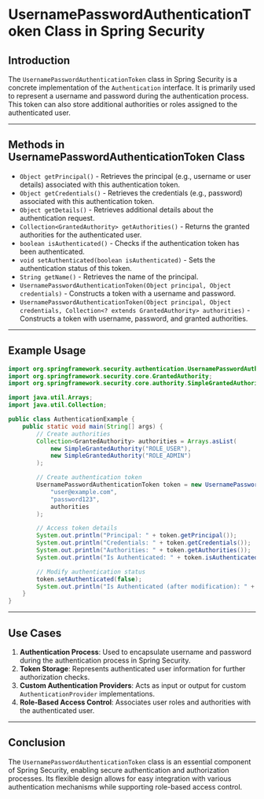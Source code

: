 # UsernamePasswordAuthenticationToken Class in Spring Security

## Introduction
The `UsernamePasswordAuthenticationToken` class in Spring Security is a concrete implementation of the `Authentication` interface. It is primarily used to represent a username and password during the authentication process. This token can also store additional authorities or roles assigned to the authenticated user.

---

## Methods in UsernamePasswordAuthenticationToken Class

- `Object getPrincipal()` - Retrieves the principal (e.g., username or user details) associated with this authentication token.
- `Object getCredentials()` - Retrieves the credentials (e.g., password) associated with this authentication token.
- `Object getDetails()` - Retrieves additional details about the authentication request.
- `Collection<GrantedAuthority> getAuthorities()` - Returns the granted authorities for the authenticated user.
- `boolean isAuthenticated()` - Checks if the authentication token has been authenticated.
- `void setAuthenticated(boolean isAuthenticated)` - Sets the authentication status of this token.
- `String getName()` - Retrieves the name of the principal.
- `UsernamePasswordAuthenticationToken(Object principal, Object credentials)` - Constructs a token with a username and password.
- `UsernamePasswordAuthenticationToken(Object principal, Object credentials, Collection<? extends GrantedAuthority> authorities)` - Constructs a token with username, password, and granted authorities.

---

## Example Usage
```java
import org.springframework.security.authentication.UsernamePasswordAuthenticationToken;
import org.springframework.security.core.GrantedAuthority;
import org.springframework.security.core.authority.SimpleGrantedAuthority;

import java.util.Arrays;
import java.util.Collection;

public class AuthenticationExample {
    public static void main(String[] args) {
        // Create authorities
        Collection<GrantedAuthority> authorities = Arrays.asList(
            new SimpleGrantedAuthority("ROLE_USER"),
            new SimpleGrantedAuthority("ROLE_ADMIN")
        );

        // Create authentication token
        UsernamePasswordAuthenticationToken token = new UsernamePasswordAuthenticationToken(
            "user@example.com",
            "password123",
            authorities
        );

        // Access token details
        System.out.println("Principal: " + token.getPrincipal());
        System.out.println("Credentials: " + token.getCredentials());
        System.out.println("Authorities: " + token.getAuthorities());
        System.out.println("Is Authenticated: " + token.isAuthenticated());

        // Modify authentication status
        token.setAuthenticated(false);
        System.out.println("Is Authenticated (after modification): " + token.isAuthenticated());
    }
}
```

---

## Use Cases

1. **Authentication Process**: Used to encapsulate username and password during the authentication process in Spring Security.
2. **Token Storage**: Represents authenticated user information for further authorization checks.
3. **Custom Authentication Providers**: Acts as input or output for custom `AuthenticationProvider` implementations.
4. **Role-Based Access Control**: Associates user roles and authorities with the authenticated user.

---

## Conclusion
The `UsernamePasswordAuthenticationToken` class is an essential component of Spring Security, enabling secure authentication and authorization processes. Its flexible design allows for easy integration with various authentication mechanisms while supporting role-based access control.
